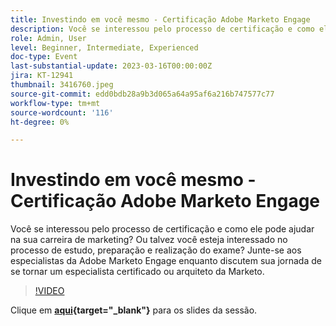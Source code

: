 ```yaml
---
title: Investindo em você mesmo - Certificação Adobe Marketo Engage
description: Você se interessou pelo processo de certificação e como ele pode ajudar na sua carreira de marketing? Ou talvez você esteja interessado no processo de estudo, preparação e realização do exame? Junte-se aos especialistas da Adobe Marketo Engage enquanto discutem sua jornada de se tornar um especialista certificado ou arquiteto da Marketo.
role: Admin, User
level: Beginner, Intermediate, Experienced
doc-type: Event
last-substantial-update: 2023-03-16T00:00:00Z
jira: KT-12941
thumbnail: 3416760.jpeg
source-git-commit: edd0bdb28a9b3d065a64a95af6a216b747577c77
workflow-type: tm+mt
source-wordcount: '116'
ht-degree: 0%

---
```


# Investindo em você mesmo - Certificação Adobe Marketo Engage

Você se interessou pelo processo de certificação e como ele pode ajudar na sua carreira de marketing? Ou talvez você esteja interessado no processo de estudo, preparação e realização do exame? Junte-se aos especialistas da Adobe Marketo Engage enquanto discutem sua jornada de se tornar um especialista certificado ou arquiteto da Marketo.

>[!VIDEO](https://video.tv.adobe.com/v/3416760/?quality=12&learn=on)

Clique em **[aqui](assets/certification.pdf){target="_blank"}** para os slides da sessão.
